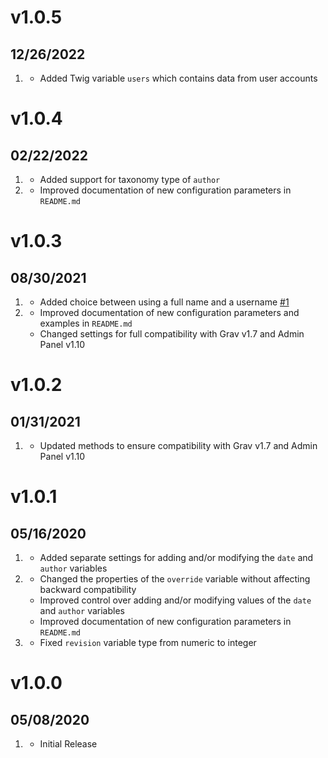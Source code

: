 # v1.0.5
## 12/26/2022

1. [](#new)
    * Added Twig variable `users` which contains data from user accounts

# v1.0.4
## 02/22/2022

1. [](#new)
    * Added support for taxonomy type of `author`
1. [](#improved)
    * Improved documentation of new configuration parameters in `README.md`

# v1.0.3
## 08/30/2021

1. [](#new)
    * Added choice between using a full name and a username [#1](https://github.com/petira/grav-plugin-stamp/issues/1)
1. [](#improved)
    * Improved documentation of new configuration parameters and examples in `README.md`
    * Changed settings for full compatibility with Grav v1.7 and Admin Panel v1.10

# v1.0.2
## 01/31/2021

1. [](#improved)
    * Updated methods to ensure compatibility with Grav v1.7 and Admin Panel v1.10

# v1.0.1
## 05/16/2020

1. [](#new)
    * Added separate settings for adding and/or modifying the `date` and `author` variables
1. [](#improved)
    * Changed the properties of the `override` variable without affecting backward compatibility
    * Improved control over adding and/or modifying values of the `date` and `author` variables
    * Improved documentation of new configuration parameters in `README.md`
1. [](#bugfix)
    * Fixed `revision` variable type from numeric to integer

# v1.0.0
##  05/08/2020

1. [](#new)
    * Initial Release

